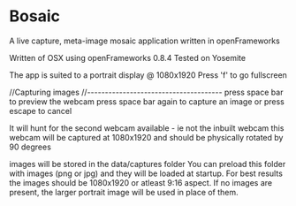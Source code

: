 # Bosaic
A live capture, meta-image mosaic application written in openFrameworks

Written of OSX using openFrameworks 0.8.4
Tested on Yosemite



The app is suited to a portrait display @ 1080x1920
Press 'f' to go fullscreen


//Capturing images
//--------------------------------------
press space bar to preview the webcam
press space bar again to capture an image or press escape to cancel

It will hunt for the second webcam available - ie not the inbuilt webcam
this webcam will be captured at 1080x1920 and should be physically rotated by 90 degrees


images will be stored in the data/captures folder
You can preload this folder with images (png or jpg) and they will be loaded at startup.
For best results the images should be 1080x1920 or atleast 9:16 aspect.
If no images are present, the larger portrait image will be used in place of them.
